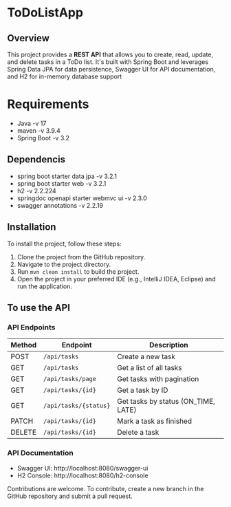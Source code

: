 # ToDoListApp

## Overview

This project provides a **REST API** that allows you to create, read, update, and delete tasks in a ToDo list. It's built with Spring Boot and leverages Spring Data JPA for data persistence, Swagger UI for API documentation, and H2 for in-memory database support

# Requirements

- Java   -v 17
- maven  -v 3.9.4
- Spring Boot  -v 3.2

## Dependencis

- spring boot starter data jpa -v 3.2.1
- spring boot starter web -v 3.2.1
- h2  -v 2.2.224
- springdoc openapi starter webmvc ui  -v 2.3.0
- swagger annotations -v 2.2.19

## Installation

To install the project, follow these steps:

1. Clone the project from the GitHub repository.
2. Navigate to the project directory.
3. Run `mvn clean install` to build the project.
4. Open the project in your preferred IDE (e.g., IntelliJ IDEA, Eclipse) and run the application.


## To use the API
### API Endpoints
| Method | Endpoint | Description | 
|---------|--------------------------------|---------------------------------------------------|
| POST | `/api/tasks` | Create a new task | 
| GET | `/api/tasks` | Get a list of all tasks | 
| GET | `/api/tasks/page` | Get tasks with pagination | 
| GET | `/api/tasks/{id}` | Get a task by ID | 
| GET | `/api/tasks/{status}` | Get tasks by status (ON_TIME, LATE) | 
| PATCH | `/api/tasks/{id}` | Mark a task as finished | 
| DELETE | `/api/tasks/{id}` | Delete a task |

### API Documentation
- Swagger UI: http://localhost:8080/swagger-ui
- H2 Console: http://localhost:8080/h2-console


Contributions are welcome. To contribute, create a new branch in the GitHub repository and submit a pull request. 

